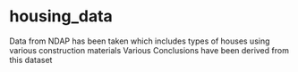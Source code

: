 # housing_data
Data from NDAP has been taken which includes types of houses using various construction materials
Various Conclusions have been derived from this dataset
